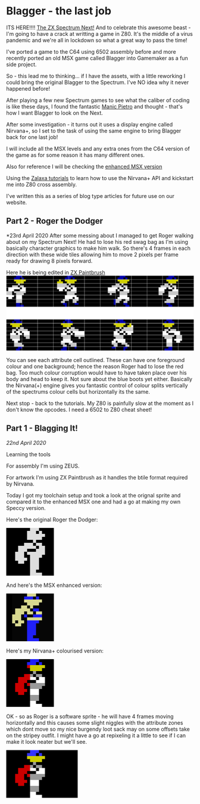# Blagger - the last job

ITS HERE!!!! [The ZX Spectrum Next!](https://www.specnext.com/) And to celebrate this awesome beast - I'm going to have a crack at writting a game in Z80. It's the middle of a virus pandemic and we're all in lockdown so what a great way to pass the time!

I've ported a game to the C64 using 6502 assembly before and more recently ported an old MSX game called Blagger into Gamemaker as a fun side project.

So - this lead me to thinking... if I have the assets, with a little reworking I could bring the original Blagger to the Spectrum. I've NO idea why it never happened before!

After playing a few new Spectrum games to see what the caliber of coding is like these days, I found the fantastic [Manic Pietro](https://noentiendo.itch.io/manic-pietro) and thought - that's how I want Blagger to look on the Next.

After some investigation - it turns out it uses a display engine called Nirvana+, so I set to the task of using the same engine to bring Blagger back for one last job!

I will include all the MSX levels and any extra ones from the C64 version of the game as for some reason it has many different ones.

Also for reference I will be checking the [enhanced MSX version](https://sites.google.com/site/msxpage/msx-developed-software/blagger-enhanced-version)

Using the [Zalaxa tutorials](https://seven-fff.com/blog/) to learn how to use the Nirvana+ API and kickstart me into Z80 cross assembly.

I've written this as a series of blog type articles for future use on our website.

## Part 2 - Roger the Dodger
*23rd April 2020
After some messing about I managed to get Roger walking about on my Spectrum Next! He had to lose his red swag bag as I'm using basically character graphics to make him walk. So there's 4 frames in each direction with these wide tiles allowing him to move 2 pixels per frame ready for drawing 8 pixels forward.

Here he is being edited in [ZX Paintbrush](https://sourcesolutions.itch.io/zx-paintbrush)
![Roger the Dodger](/resources/images/blagger_zxpaintbrush.png)

You can see each attribute cell outlined. These can have one foreground colour and one background; hence the reason Roger had to lose the red bag. Too much colour corruption would have to have taken place over his body and head to keep it. Not sure about the blue boots yet either. Basically the Nirvana(+) engine gives you fantastic control of colour splits vertically of the spectrums colour cells but horizontally its the same.

Next stop - back to the tutorials. My Z80 is painfully slow at the moment as I don't know the opcodes. I need a 6502 to Z80 cheat sheet!


## Part 1 - Blagging It!
*22nd April 2020*

Learning the tools

For assembly I'm using ZEUS.

For artwork I'm using ZX Paintbrush as it handles the btile format required by Nirvana.

Today I got my toolchain setup and took a look at the orignal sprite and compared it to the enhanced MSX one and had a go at making my own Speccy version.

Here's the original Roger the Dodger:

![Roger the Dodger](/resources/images/blagger_msx.gif)


And here's the MSX enhanced version:

![Roger the Dodger](/resources/images/blagger_enhanced_msx.gif)

Here's my Nirvana+ colourised version:

![Roger the Dodger](/resources/images/blagger_nirvana.gif)

OK - so as Roger is a software sprite - he will have 4 frames moving horizontally and this causes some slight niggles with the attribute zones which dont move so my nice burgendy loot sack may on some offsets take on the stripey outfit. I might have a go at repixeling it a little to see if I can make it look neater but we'll see.

![Roger the Dodger](/resources/images/blagger_wtile.gif)